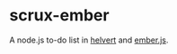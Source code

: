 scrux-ember
===========

A node.js to-do list in [helvert](https://github.com/KamalN7/helvert) and [ember.js](http://emberjs.com/).
